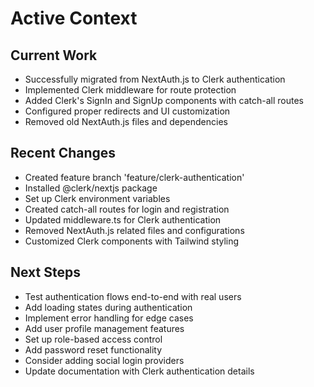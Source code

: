 # Active Context

## Current Work
- Successfully migrated from NextAuth.js to Clerk authentication
- Implemented Clerk middleware for route protection
- Added Clerk's SignIn and SignUp components with catch-all routes
- Configured proper redirects and UI customization
- Removed old NextAuth.js files and dependencies

## Recent Changes
- Created feature branch 'feature/clerk-authentication'
- Installed @clerk/nextjs package
- Set up Clerk environment variables
- Created catch-all routes for login and registration
- Updated middleware.ts for Clerk authentication
- Removed NextAuth.js related files and configurations
- Customized Clerk components with Tailwind styling

## Next Steps
- Test authentication flows end-to-end with real users
- Add loading states during authentication
- Implement error handling for edge cases
- Add user profile management features
- Set up role-based access control
- Add password reset functionality
- Consider adding social login providers
- Update documentation with Clerk authentication details
